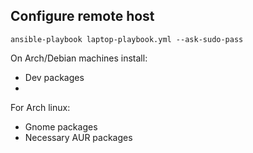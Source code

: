 ## Configure remote host
`ansible-playbook laptop-playbook.yml --ask-sudo-pass`

On Arch/Debian machines install:
 * Dev packages
 * 
For Arch linux:
 * Gnome packages
 * Necessary AUR packages
